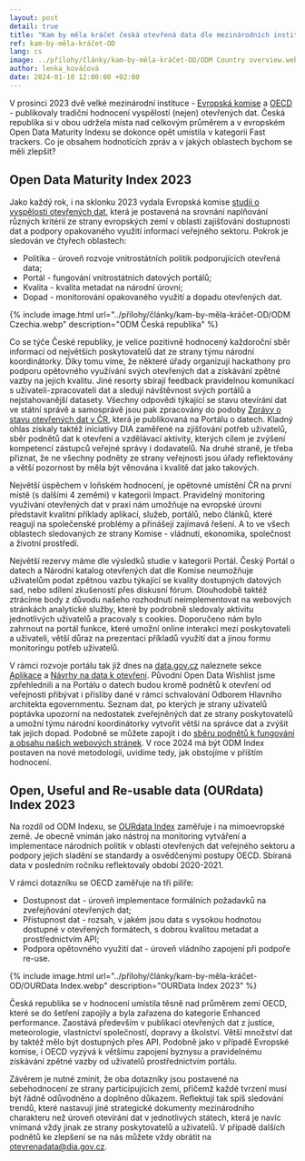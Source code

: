 ```yaml
--- 
layout: post 
detail: true 
title: "Kam by měla kráčet česká otevřená data dle mezinárodních institucí?"
ref: kam-by-měla-kráčet-OD
lang: cs 
image: ../přílohy/články/kam-by-měla-kráčet-OD/ODM Country overview.webp
author: lenka_kováčová
date: 2024-01-10 12:00:00 +02:00 
--- 
```

V prosinci 2023 dvě velké mezinárodní instituce - [Evropská komise] a [OECD] - publikovaly tradiční hodnocení vyspělosti (nejen) otevřených dat. 
Česká republika si v obou udržela místa nad celkovým průměrem a v evropském Open Data Maturity Indexu se dokonce opět umístila v kategorii Fast trackers. 
Co je obsahem hodnotících zpráv a v jakých oblastech bychom se měli zlepšit?
<!--more-->

## Open Data Maturity Index 2023 

Jako každý rok, i na sklonku 2023 vydala Evropská komise [studii o vyspělosti otevřených dat], která je postavená na srovnání naplňování různých kritérií ze strany evropských zemí v oblasti zajišťování dostupnosti dat a podpory opakovaného využití informací veřejného sektoru. 
Pokrok je sledován ve čtyřech oblastech: 
- Politika - úroveň rozvoje vnitrostátních politik podporujících otevřená data;
- Portál - fungování vnitrostátních datových portálů;
- Kvalita - kvalita metadat na národní úrovni;
- Dopad - monitorování opakovaného využití a dopadu otevřených dat.
 
{% include image.html url="../přílohy/články/kam-by-měla-kráčet-OD/ODM Czechia.webp" description="ODM Česká republika" %}

Co se týče České republiky, je velice pozitivně hodnocený každoroční sběr informací od největších poskytovatelů dat ze strany týmu národní koordinátorky. 
Díky tomu víme, že některé úřady organizují hackathony pro podporu opětovného využívání svých otevřených dat a získávání zpětné vazby na jejich kvalitu. 
Jiné resorty sbírají feedback pravidelnou komunikací s uživateli-zpracovateli dat a sledují návštěvnost svých portálů a nejstahovanější datasety. 
Všechny odpovědi týkající se stavu otevírání dat ve státní správě a samosprávě jsou pak zpracovány do podoby [Zprávy o stavu otevřených dat v ČR], která je publikovaná na Portálu o datech.
Kladný ohlas získaly taktéž iniciativy DIA zaměřené na zjišťování potřeb uživatelů, sběr podnětů dat k otevření a vzdělávací aktivity, kterých cílem je zvýšení kompetencí zástupců veřejné správy i dodavatelů.
Na druhé straně, je třeba přiznat, že ne všechny podněty ze strany veřejnosti jsou úřady reflektovány a větší pozornost by měla být věnována i kvalitě dat jako takových.  

Největší úspěchem v loňském hodnocení, je opětovné umístění ČR na první místě (s dalšími 4 zeměmi) v kategorii Impact.
Pravidelný monitoring využívání otevřených dat v praxi nám umožňuje na evropské úrovni představit kvalitní příklady aplikací, služeb, portálů, nebo článků, které reagují na společenské problémy a přinášejí zajímavá řešení. 
A to ve všech oblastech sledovaných ze strany Komise - vládnutí, ekonomika, společnost a životní prostředí.  

Největší rezervy máme dle výsledků studie v kategorii Portál.
Český Portál o datech a Národní katalog otevřených dat dle Komise neumožňuje uživatelům podat zpětnou vazbu týkající se kvality dostupných datových sad, nebo sdílení zkušeností přes diskusní fórum.
Dlouhodobě taktéž ztrácíme body z důvodu našeho rozhodnutí neimplementovat na webových stránkách analytické služby, které by podrobně sledovaly aktivitu jednotlivých uživatelů a pracovaly s cookies. 
Doporučeno nám bylo zahrnout na portál funkce, které umožní online interakci mezi poskytovateli a uživateli, větší důraz na prezentaci příkladů využití dat a jinou formu monitoringu potřeb uživatelů.  

V rámci rozvoje portálu tak již dnes na [data.gov.cz] naleznete sekce [Aplikace] a [Návrhy na data k otevření].
Původní Open Data Wishlist jsme zpřehlednili a na Portálu o datech budou kromě podnětů k otevření od veřejnosti přibývat i přísliby dané v rámci schvalování Odborem Hlavního architekta egovernmentu.
Seznam dat, po kterých je strany uživatelů poptávka upozorní na nedostatek zveřejněných dat ze strany poskytovatelů a umožní týmu národní koordinátorky vytvořit větší na správce dat a zvýšit tak jejich dopad.
Podobně se můžete zapojit i do [sběru podnětů k fungování a obsahu našich webových stránek].
V roce 2024 má být ODM Index postaven na nové metodologii, uvidíme tedy, jak obstojíme v příštím hodnocení.  

## Open, Useful and Re-usable data (OURdata) Index 2023 

Na rozdíl od ODM Indexu, se [OURdata Index] zaměřuje i na mimoevropské země. 
Je obecně vnímán jako nástroj na monitoring vytváření a implementace národních politik v oblasti otevřených dat veřejného sektoru a podpory jejich sladění se standardy a osvědčenými postupy OECD. 
Sbíraná data v posledním ročníku reflektovaly období 2020-2021. 

V rámci dotazníku se OECD zaměřuje na tři pilíře: 
- Dostupnost dat - úroveň implementace formálních požadavků na zveřejňování otevřených dat;
- Přístupnost dat - rozsah, v jakém jsou data s vysokou hodnotou dostupné v otevřených formátech, s dobrou kvalitou metadat a prostřednictvím API;
- Podpora opětovného využití dat - úroveň vládního zapojení při podpoře re-use. 

{% include image.html url="../přílohy/články/kam-by-měla-kráčet-OD/OURData Index.webp" description="OURData Index 2023" %}

Česká republika se v hodnocení umístila těsně nad průměrem zemí OECD, které se do šetření zapojily a byla zařazena do kategorie Enhanced performance.
Zaostává především v publikaci otevřených dat z justice, meteorologie, vlastnictví společností, dopravy a školství.
Větší množství dat by taktéž mělo být dostupných přes API. 
Podobně jako v případě Evropské komise, i OECD vyzývá k většímu zapojení byznysu a pravidelnému získávání zpětné vazby od uživatelů prostřednictvím portálu. 

Závěrem je nutné zmínit, že oba dotazníky jsou postavené na sebehodnocení ze strany participujících zemí, přičemž každé tvrzení musí být řádně odůvodněno a doplněno důkazem. 
Reflektují tak spíš sledování trendů, které nastavují jiné strategické dokumenty mezinárodního charakteru než úroveň otevírání dat v jednotlivých státech, která je navíc vnímaná vždy jinak ze strany poskytovatelů a uživatelů.
V případě dalších podnětů ke zlepšení se na nás můžete vždy obrátit na [otevrenadata@dia.gov.cz].  

[Evropská komise]: https://data.europa.eu/en/publications/open-data-maturity/2023 "Open Data Maturity Index 2023"
[OECD]: https://www.oecd.org/publications/2023-oecd-open-useful-and-re-usable-data-ourdata-index-a37f51c3-en.htm "OURData Index 2023"
[studii o vyspělosti otevřených dat]: https://data.europa.eu/en/publications/open-data-maturity/2023 "Open Data Maturity Index 2023"
[Zprávy o stavu otevřených dat v ČR]: /výroční-zprávy/ "Výroční zprávy o stavu OD"
[data.gov.cz]: https://data.gov.cz/ "Portál o datech"
[Aplikace]: /aplikace "Aplikace"
[Návrhy na data k otevření]: /návrhy-na-datové-sady-k-otevření "Návrhy na data k otevření"
[sběru podnětů k fungování a obsahu našich webových stránek]: /2024/02/07/dotazníkové-šetření.html "Dotazníkové šetření"
[OURdata Index]: https://www.oecd.org/publications/2023-oecd-open-useful-and-re-usable-data-ourdata-index-a37f51c3-en.htm "OURData Index 2023"
[otevrenadata@dia.gov.cz]: mailto:otevrenadata@dia.gov.cz "E-mail otevřených dat"
